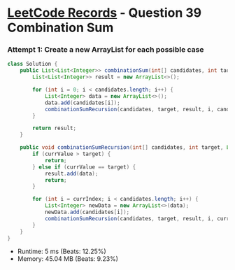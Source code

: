 # [LeetCode Records](../README.md) - Question 39 Combination Sum

### Attempt 1: Create a new ArrayList for each possible case
```java
class Solution {
    public List<List<Integer>> combinationSum(int[] candidates, int target) {
        List<List<Integer>> result = new ArrayList<>();

        for (int i = 0; i < candidates.length; i++) {
            List<Integer> data = new ArrayList<>();
            data.add(candidates[i]);
            combinationSumRecursion(candidates, target, result, i, candidates[i], data);
        }

        return result;
    }

    public void combinationSumRecursion(int[] candidates, int target, List<List<Integer>> result, int currIndex, int currValue, List<Integer> data) {
        if (currValue > target) {
            return;
        } else if (currValue == target) {
            result.add(data);
            return;
        }

        for (int i = currIndex; i < candidates.length; i++) {
            List<Integer> newData = new ArrayList<>(data);
            newData.add(candidates[i]);
            combinationSumRecursion(candidates, target, result, i, currValue + candidates[i], newData);
        }
    }
}
```
- Runtime: 5 ms (Beats: 12.25%)
- Memory: 45.04 MB (Beats: 9.23%)

<br>
